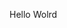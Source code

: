 Hello Wolrd























































































































































































































































































































































































































































































































































































































































































































































































































































































































































































































































































































































































































































































































































































































































































































































































































































































































































































































































































































































































































































































































































































































































































































































































































































































































































































































































































































































































































































































































































































































































































































































